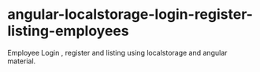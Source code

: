 # angular-localstorage-login-register-listing-employees
Employee Login , register and listing using localstorage and angular material.
